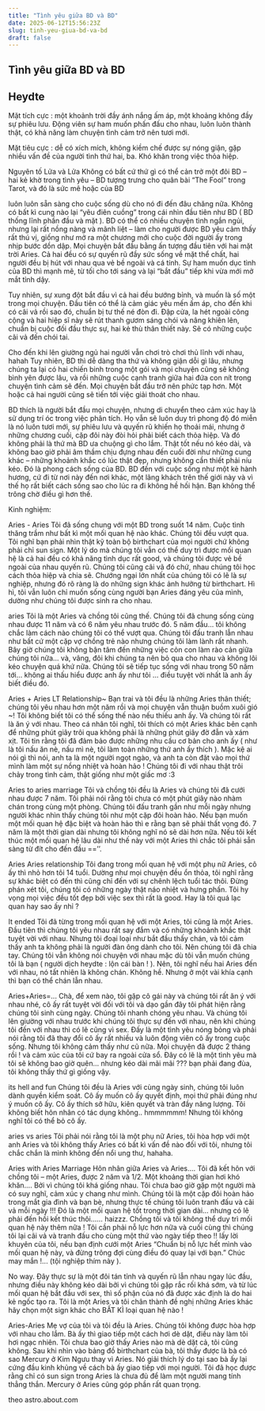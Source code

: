 ```yaml
---
title: "Tình yêu giữa BD và BD"
date: 2025-06-12T15:56:23Z
slug: tinh-yeu-giua-bd-va-bd
draft: false
---
```


## Tình yêu giữa BD và BD

## Heydte

Mặt tích cực : một khoảnh trời đầy ánh nắng ấm áp, một khoảng không đầy sự phiêu lưu. Động viên sự ham muốn phấn đấu cho nhau, luôn luôn thành thật, có khả năng làm chuyện tình cảm trở nên tươi mới.
 
Mặt tiêu cực : dễ có xích mích, không kiềm chế được sự nóng giận, gặp nhiều vấn đề của người tình thứ hai, ba. Khó khăn trong việc thỏa hiệp.
 
Nguyên tố Lửa và Lửa
Không có bất cứ thứ gì có thể cản trở một đôi BD – hai kẻ khờ trong tình yêu – BD tượng trưng cho quân bài “The Fool” trong Tarot, và đó là sức mê hoặc của BD
 

 
 
 
luôn luôn sẵn sàng cho cuộc sống dù cho nó đi đến đâu chăng nữa. Không có bất kì cung nào lại “yêu điên cuồng” trong cái nhìn đầu tiên như BD ( BD thống lĩnh phần đầu và mặt ). BD có thể có nhiều chuyện tình ngắn ngủi, nhưng lại rất nồng nàng và mãnh liệt – làm cho người được BD yêu cảm thấy rất thú vị, giống như mở ra một chương mới cho cuộc đời người ấy trong nhịp bước dồn dập.
Mọi chuyện bắt đầu bằng ấn tượng đầu tiên với hai mặt trời Aries. Cả hai đều có sự quyến rũ đầy sức sống về mặt thể chất, hai người đều bị hút với nhau qua vẻ bề ngoài và cá tính. Sự ham muốn dục tình của BD thì mạnh mẽ, từ tối cho tới sáng và lại “bắt đầu” tiếp khi vừa mới mở mắt tỉnh dậy.
 
Tuy nhiên, sự xung đột bắt đầu vì cả hai đều bướng bỉnh, và muốn là số một trong mọi chuyện. Đầu tiên có thể là cảm giác yêu mến ấm áp, cho đến khi có cãi vả rồi sao đó, chuẩn bị tư thế né đòn đi. Đập cửa, la hét ngoài công cộng và hai hiệp sĩ này sẽ rút thanh gươm sáng chói và nâng khiên lên, chuẩn bị cuộc đối đầu thực sự, hai kẻ thù thân thiết này. Sẽ có những cuộc cãi vả đến chói tai.
 
Cho đến khi lên giường ngủ hai người vẫn chơi trò chơi thủ lĩnh với nhau, hahah
Tuy nhiên, BD thì dễ dàng tha thứ và không giận dỗi gì lâu, nhưng chúng ta lại có hai chiến binh trong một gói và mọi chuyện cũng sẽ không bình yên được lâu, và rồi những cuộc cạnh tranh giữa hai đứa con nít trong chuyện tình cảm sẽ đến. Mọi chuyện bắt đầu trở nên phức tạp hơn. Một hoặc cả hai người cũng sẽ tiến tới việc giải thoát cho nhau.
 
BD thích là người bắt đầu mọi chuyện, nhưng di chuyển theo cảm xúc hay là sử dụng trí óc trong việc phân tích. Họ vẫn sẽ luôn duy trì phong độ đó miễn là nó luôn tươi mới, sự phiêu lưu và quyến rũ khiến họ thoải mái, nhưng ở những chương cuối, cặp đôi này đòi hỏi phải biết cách thỏa hiệp. Và đó không phải là thứ mà BD ưa chuộng gì cho lắm. Thật tốt nếu nó kéo dài, và không bao giờ phải âm thầm chịu đựng nhau đến cuối đời như những cung khác – những khoảnh khắc có lúc thật đẹp, nhưng không cần thiết phải níu kéo. Đó là phong cách sống của BD.
BD đến với cuộc sống như một kẻ hành hương, cứ đi từ nơi này đến nơi khác, một lãng khách trên thế giới này và vì thế họ rất biết cách sống sao cho lúc ra đi không hề hối hận. Bạn không thể trông chờ điều gì hơn thế.
 
 
 
 
 
Kinh nghiệm:
 
Aries - Aries
Tôi đã sống chung với một BD trong suốt 14 năm. Cuộc tình thăng trầm như bất kì một mối quan hệ nào khác. Chúng tôi đều vượt qua. Tôi nghĩ bạn phải nhìn thật kỹ toàn bộ birthchart của mọi người chứ không phải chỉ sun sign. Một lý do mà chúng tôi vẫn có thể duy trì được mối quan hệ là cả hai đều có khả năng tình dục rất good, và chúng tôi được vẻ bề ngoài của nhau quyến rũ. Chúng tôi cũng cãi vã đó chứ, nhau chúng tôi học cách thỏa hiệp và chia sẽ. Chướng ngại lớn nhất của chúng tôi có lẽ là sự nghiệp, nhưng đó rõ ràng là do những sign khác ảnh hưởng từ birthchart. 
Hì hì, tôi vẫn luôn chỉ muốn sống cùng người bạn Aries đáng yêu của mình, dường như chúng tôi được sinh ra cho nhau.
 
aries
Tôi là một Aries và chồng tôi cũng thế. Chúng tôi đã chung sống cùng nhau được 11 năm và có 6 năm yêu nhau trước đó. 5 năm đầu… tôi không chắc làm cách nào chúng tôi có thể vượt qua. Chúng tôi đấu tranh lẫn nhau như bất cứ một cặp vợ chồng trẻ nào nhưng chúng tôi làm lành rất nhanh. Bây giờ chúng tôi không bận tâm đến những việc cỏn con làm rào cản giữa chúng tôi nữa… và, vâng, đôi khi chúng ta nên bỏ qua cho nhau và không lôi kéo chuyện quá khứ nữa. Chúng tôi sẽ tiếp tục sống với nhau trong 50 năm tới… không ai thấu hiểu được anh ấy như tôi … điều tuyệt vời nhất là anh ấy biết điều đó.
 
Aries + Aries LT Relationship~
Bạn trai và tôi đều là những Aries thân thiết; chúng tôi yêu nhau hơn một năm rồi và mọi chuyện vẫn thuận buồm xuôi gió ~! Tôi không biết tôi có thể sống thế nào nếu thiếu anh ấy. Và chúng tôi rất là ăn ý với nhau. Theo cá nhân tôi nghĩ, tôi thích có một Aries khác bên cạnh để những phút giây trôi qua không phải là những phút giây đờ đẫn và xám xịt. Tôi tin rằng tôi đã đảm bảo được những nhu cầu cơ bản cho anh ấy ( như là tôi nấu ăn nè, nấu mì nè, tôi làm toàn những thứ anh ấy thích ). Mặc kệ ai nói gì thì nói, anh ta là một người ngọt ngào, và anh ta còn đặt vào mọi thứ mình làm một sự nồng nhiệt và hoàn hảo ! Chúng tôi đi với nhau thật trôi chảy trong tình cảm, thật giống như một giấc mơ :3
 
Aries to aries marriage
Tôi và chồng tôi đều là Aries và chúng tôi đã cưới nhau được 7 năm. Tôi phải nói rằng tôi chưa có một phút giây nào nhàm chán trong cùng một phòng. Chúng tôi đấu tranh gần như mỗi ngày nhưng người khác nhìn thấy chúng tôi như một cặp đôi hoàn hảo. Nếu bạn muốn một mối quan hệ đặc biệt và hoàn hảo thì e rằng bạn sẽ phải thất vọng đó. 7 năm là một thời gian dài nhưng tôi không nghĩ nó sẽ dài hơn nữa. Nếu tôi kết thúc một mối quan hệ lâu dài như thế này với một Aries thì chắc tôi phải sẵn sàng từ đít cho đến đầu ==’’. 
 
Aries Aries relationship
Tôi đang trong mối quan hệ với một phụ nữ Aries, cô ấy thì nhỏ hơn tôi 14 tuổi. Dường như mọi chuyện đều ổn thỏa, tôi nghĩ rằng sự khác biệt có đến thì cũng chỉ đến với sự chênh lệch tuổi tác thôi. Đừng phán xét tôi, chúng tôi có những ngày thật náo nhiệt và hưng phấn. Tôi hy vọng mọi việc đều tốt đẹp bởi việc sex thì rất là good. Hay là tôi quá lạc quan hay sao ấy nhỉ ?
 
It ended
Tôi đã từng trong mối quan hệ với một Aries, tôi cũng là một Aries. Đầu tiên thì chúng tôi yêu nhau rất say đắm và có những khoảnh khắc thật tuyệt vời với nhau. Nhưng tôi đoại loại như bắt đầu thấy chán, và tôi cảm thấy anh ta không phải là người đàn ông dành cho tôi. Nên chúng tôi đã chia tay. Chúng tôi vẫn không nói chuyện với nhau mặc dù tôi vẫn muốn chúng tôi là bạn ( người dịch heydte : lộn cái bàn ! ). Nên, tôi nghĩ nếu hai Aries đến với nhau, nó tất nhiên là không chán. Không hề. Nhưng ở một vài khía cạnh thì bạn có thể chán lẫn nhau.
 
Aries+Aries=...
Chà, để xem nào, tôi gặp cô gái này và chúng tôi rất ăn ý với nhau nhé, cô ấy rất tuyệt vời đối với tôi và dạo gần đây tôi phát hiện rằng chúng tôi sinh cùng ngày. Chúng tôi nhanh chóng yêu nhau. Và chúng tôi lên giường với nhau trước khi chúng tôi thực sự đến với nhau, nên khi chúng tôi đến với nhau thì có lẽ cũng vì sex. Đấy là một tình yêu nóng bỏng và phải nói rằng tôi đã thay đổi cô ấy rất nhiều và luôn động viên cô ấy trong cuộc sống. Nhưng tôi không cảm thấy như cũ nữa. Mọi chuyện đã được 2 tháng rồi ! và cảm xúc của tôi cứ bay ra ngoài cửa sổ. Đây có lẽ là một tình yêu mà tôi sẽ không bao giờ quên… nhưng kéo dài mãi mãi ??? bạn phải đang đùa, tôi không thấy thứ gì giống vậy.
 
its hell and fun
Chúng tôi đều là Aries với cùng ngày sinh, chúng tôi luôn dành quyền kiểm soát. Cô ấy muốn cô ấy quyết định, mọi thứ phải đúng như ý muốn cô ấy. Cô ấy thích sở hữu, kiên quyết và tràn đầy năng lượng. Tôi không biết hôn nhân có tác dụng không.. hmmmmmm! Nhưng tôi không nghĩ tôi có thể bỏ cô ấy.
 
aries vs aries
Tôi phải nói rằng tôi là một phụ nữ Aries, tôi hòa hợp với một anh Aries và tôi không thấy Aries có bất kì vấn đề nào đối với tôi, nhưng tôi chắc chắn là mình không đến nổi ung thư, hahaha.
 
Aries with Aries Marriage
Hôn nhân giữa Aries và Aries…. Tôi đã kết hôn với chồng tôi – một Aries, được 2 năm và 1/2. Một khoảng thời gian hơi khó khăn…. Bởi vì chúng tôi khá giống nhau. Tôi chưa bao giờ gặp một người mà có suy nghĩ, cảm xúc y chang như mình. Chúng tôi là một cặp đôi hoàn hảo trong mắt gia đình và bạn bè, nhưng thực tế chúng tôi luôn tranh đấu và cãi vả mỗi ngày !!! Đó là một mối quan hệ tốt trong thời gian dài… nhưng có lẽ phải đến hồi kết thúc thôi…… haizzz. Chồng tôi và tôi không thể duy trì mối quan hệ này thêm nữa ! Tôi cần phải nỗ lực hơn nữa và cuối cùng thì chúng tôi lại cãi vả và tranh đấu cho cùng một thứ vào ngày tiếp theo !! lấy lời khuyên của tôi, nếu bạn định cưới một Aries “Chuẩn bị nỗ lực hết mình vào mối quan hệ này, và đừng trông đợi cùng điều đó quay lại với bạn.” Chúc may mắn !... (tội nghiệp thím này ).
 
No way.
Đây thực sự là một đôi tán tỉnh và quyến rũ lẫn nhau ngay lúc đầu, nhưng điều này không kéo dài bởi vì chúng tôi gặp rắc rối khá sớm, và từ lúc mối quan hệ bắt đầu với sex, thì số phận của nó đã được xác định là do hai kẻ ngốc tạo ra. Tôi là một Aries và tôi chân thành đề nghị những Aries khác hãy chọn một sign khác cho BẤT KÌ loại quan hệ nào !
 
Aries-Aries
Mẹ vợ của tôi và tôi đều là Aries. Chúng tôi không được hòa hợp với nhau cho lắm. Bà ấy thì giao tiếp một cách hơi dè dặt, điều này làm tôi hơi ngạc nhiên. Tôi chưa bao giờ thấy Aries nào mà dè dặt cả, tôi cũng không. Sau khi nhìn vào bảng đồ birthchart của bà, tôi thấy được là bà có sao Mercury ở Kim Ngưu thay vì Aries. Nó giải thích lý do tại sao bà ấy lại cứng đầu kinh khủng về cách bà ấy giao tiếp với mọi người. Tôi đã học được rằng chỉ có sun sign trong Aries là chưa đủ để làm một người mang tính thẳng thắn. Mercury ở Aries cũng góp phần rất quan trọng.
 
theo astro.about.com